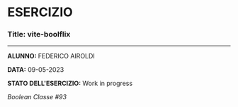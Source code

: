 # ESERCIZIO

### Title: vite-boolflix
---
**ALUNNO:** FEDERICO AIROLDI

**DATA:** 09-05-2023

**STATO DELL'ESERCIZIO:** Work in progress

_Boolean Classe #93_